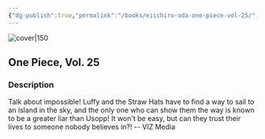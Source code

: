 ```yaml
---
{"dg-publish":true,"permalink":"/books/eiichiro-oda-one-piece-vol-25/","title":"\"One Piece, Vol. 25\"","tags":["manga","pirate","Fantasy"]}
---
```




![cover|150](http://books.google.com/books/content?id=hbHwAQAAQBAJ&printsec=frontcover&img=1&zoom=1&source=gbs_api)

## One Piece, Vol. 25

### Description

Talk about impossible! Luffy and the Straw Hats have to find a way to sail to an island in the sky, and the only one who can show them the way is known to be a greater liar than Usopp! It won't be easy, but can they trust their lives to someone nobody believes in?! -- VIZ Media
```